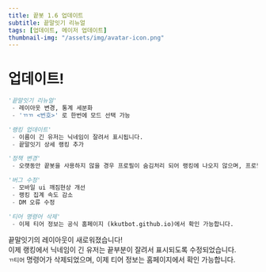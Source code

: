 ```yaml
---
title: 끝봇 1.6 업데이트
subtitle: 끝말잇기 리뉴얼
tags: [업데이트, 메이저 업데이트]
thumbnail-img: "/assets/img/avatar-icon.png"
---
```


# 업데이트!   
```python
'끝말잇기 리뉴얼'
 - 레이아웃 변경, 통계 세분화
 - 'ㄲㄲ <번호>' 로 한번에 모드 선택 가능

'랭킹 업데이트'
 - 이름이 긴 유저는 닉네임이 잘려서 표시됩니다.
 - 끝말잇기 상세 랭킹 추가

'정책 변경'
 - 오랫동안 끝봇을 사용하지 않을 경우 프로필이 숨김처리 되어 랭킹에 나오지 않으며, 프로필도 조회할 수 없게 됩니다. 숨김처리 된지 한달 이내에 명령어를 다시 사용한 경우 원상복구 되며, 그렇지 않을 경우 데이터가 영구 삭제됩니다. 

'버그 수정'
 - 모바일 ui 깨짐현상 개선
 - 랭킹 집계 속도 감소
 - DM 오류 수정

'티어 명령어 삭제'
 - 이제 티어 정보는 공식 홈페이지 (kkutbot.github.io)에서 확인 가능합니다.
```

끝말잇기의 레이아웃이 새로워졌습니다!   
이제 랭킹에서 닉네임이 긴 유저는 끝부분이 잘려서 표시되도록 수정되었습니다.   
``ㄲ티어`` 명령어가 삭제되었으며, 이제 티어 정보는 홈페이지에서 확인 가능합니다.